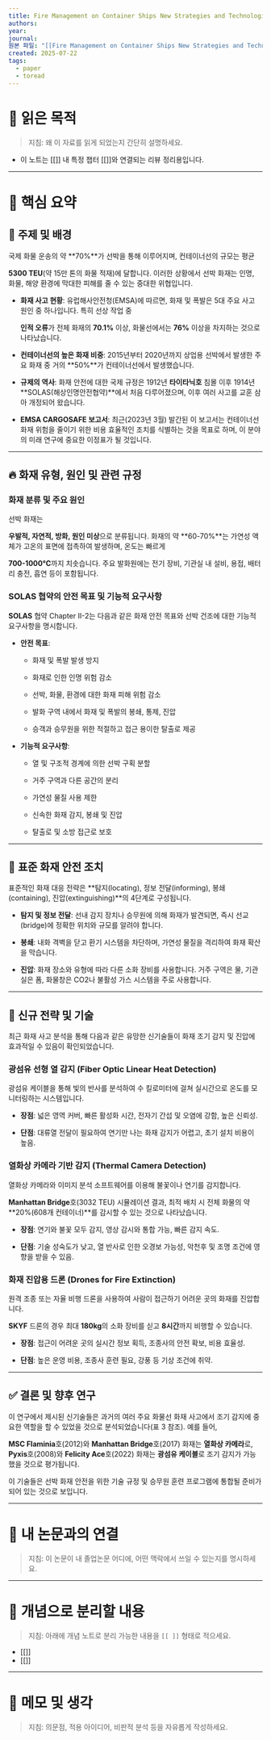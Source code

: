```yaml
---
title: Fire Management on Container Ships New Strategies and Technologies
authors: 
year: 
journal: 
원본 파일: "[[Fire Management on Container Ships New Strategies and Technologies.pdf]]"
created: 2025-07-22
tags:
  - paper
  - toread
---
```

# 🎯 읽은 목적  
> 지침: 왜 이 자료를 읽게 되었는지 간단히 설명하세요.

- 이 노트는 [[]] 내 특정 챕터 [[]]와 연결되는 리뷰 정리용입니다.  
---

# 🧩 핵심 요약  
## 🚢 주제 및 배경

국제 화물 운송의 약 **70%**가 선박을 통해 이루어지며, 컨테이너선의 규모는 평균

**5300 TEU**(약 15만 톤의 화물 적재)에 달합니다. 이러한 상황에서 선박 화재는 인명, 화물, 해양 환경에 막대한 피해를 줄 수 있는 중대한 위협입니다.

- **화재 사고 현황**: 유럽해사안전청(EMSA)에 따르면, 화재 및 폭발은 5대 주요 사고 원인 중 하나입니다. 특히 선상 작업 중
    
    **인적 오류**가 전체 화재의 **70.1%** 이상, 화물선에서는 **76%** 이상을 차지하는 것으로 나타났습니다.
    
- **컨테이너선의 높은 화재 비중**: 2015년부터 2020년까지 상업용 선박에서 발생한 주요 화재 중 거의 **50%**가 컨테이너선에서 발생했습니다.
    
- **규제의 역사**: 화재 안전에 대한 국제 규정은 1912년 **타이타닉호** 침몰 이후 1914년 **SOLAS(해상인명안전협약)**에서 처음 다루어졌으며, 이후 여러 사고를 교훈 삼아 개정되어 왔습니다.
    
- **EMSA CARGOSAFE 보고서**: 최근(2023년 3월) 발간된 이 보고서는 컨테이너선 화재 위험을 줄이기 위한 비용 효율적인 조치를 식별하는 것을 목표로 하며, 이 분야의 미래 연구에 중요한 이정표가 될 것입니다.
    

---

## 🔥 화재 유형, 원인 및 관련 규정

### **화재 분류 및 주요 원인**

선박 화재는

**우발적, 자연적, 방화, 원인 미상**으로 분류됩니다. 화재의 약 **60-70%**는 가연성 액체가 고온의 표면에 접촉하여 발생하며, 온도는 빠르게

**700-1000°C**까지 치솟습니다. 주요 발화원에는 전기 장비, 기관실 내 설비, 용접, 배터리 충전, 흡연 등이 포함됩니다.

### **SOLAS 협약의 안전 목표 및 기능적 요구사항**

**SOLAS** 협약 Chapter II-2는 다음과 같은 화재 안전 목표와 선박 건조에 대한 기능적 요구사항을 명시합니다.

- **안전 목표**:
    
    - 화재 및 폭발 발생 방지
        
    - 화재로 인한 인명 위험 감소
        
    - 선박, 화물, 환경에 대한 화재 피해 위험 감소
        
    - 발화 구역 내에서 화재 및 폭발의 봉쇄, 통제, 진압
        
    - 승객과 승무원을 위한 적절하고 접근 용이한 탈출로 제공
        
- **기능적 요구사항**:
    
    - 열 및 구조적 경계에 의한 선박 구획 분할
        
    - 거주 구역과 다른 공간의 분리
        
    - 가연성 물질 사용 제한
        
    - 신속한 화재 감지, 봉쇄 및 진압
        
    - 탈출로 및 소방 접근로 보호
        

---

## 🧯 표준 화재 안전 조치

표준적인 화재 대응 전략은 **탐지(locating), 정보 전달(informing), 봉쇄(containing), 진압(extinguishing)**의 4단계로 구성됩니다.

- **탐지 및 정보 전달**: 선내 감지 장치나 승무원에 의해 화재가 발견되면, 즉시 선교(bridge)에 정확한 위치와 규모를 알려야 합니다.
    
- **봉쇄**: 내화 격벽을 닫고 환기 시스템을 차단하며, 가연성 물질을 격리하여 화재 확산을 막습니다.
    
- **진압**: 화재 장소와 유형에 따라 다른 소화 장비를 사용합니다. 거주 구역은 물, 기관실은 폼, 화물창은 CO2나 불활성 가스 시스템을 주로 사용합니다.
    

---

## 🔬 신규 전략 및 기술

최근 화재 사고 분석을 통해 다음과 같은 유망한 신기술들이 화재 조기 감지 및 진압에 효과적일 수 있음이 확인되었습니다.

### **광섬유 선형 열 감지 (Fiber Optic Linear Heat Detection)**

광섬유 케이블을 통해 빛의 반사를 분석하여 수 킬로미터에 걸쳐 실시간으로 온도를 모니터링하는 시스템입니다.

- **장점**: 넓은 영역 커버, 빠른 활성화 시간, 전자기 간섭 및 오염에 강함, 높은 신뢰성.
    
- **단점**: 대류열 전달이 필요하여 연기만 나는 화재 감지가 어렵고, 초기 설치 비용이 높음.
    

### **열화상 카메라 기반 감지 (Thermal Camera Detection)**

열화상 카메라와 이미지 분석 소프트웨어를 이용해 불꽃이나 연기를 감지합니다.

**Manhattan Bridge**호(3032 TEU) 시뮬레이션 결과, 최적 배치 시 전체 화물의 약 **20%(608개 컨테이너)**를 감시할 수 있는 것으로 나타났습니다.

- **장점**: 연기와 불꽃 모두 감지, 영상 감시와 통합 가능, 빠른 감지 속도.
    
- **단점**: 기술 성숙도가 낮고, 열 반사로 인한 오경보 가능성, 악천후 및 조명 조건에 영향을 받을 수 있음.
    

### **화재 진압용 드론 (Drones for Fire Extinction)**

원격 조종 또는 자율 비행 드론을 사용하여 사람이 접근하기 어려운 곳의 화재를 진압합니다.

**SKYF** 드론의 경우 최대 **180kg**의 소화 장비를 싣고 **8시간**까지 비행할 수 있습니다.

- **장점**: 접근이 어려운 곳의 실시간 정보 획득, 조종사의 안전 확보, 비용 효율성.
    
- **단점**: 높은 운영 비용, 조종사 훈련 필요, 강풍 등 기상 조건에 취약.
    

---

## ✅ 결론 및 향후 연구

이 연구에서 제시된 신기술들은 과거의 여러 주요 화물선 화재 사고에서 조기 감지에 중요한 역할을 할 수 있었을 것으로 분석되었습니다(표 3 참조). 예를 들어,

**MSC Flaminia**호(2012)와 **Manhattan Bridge**호(2017) 화재는 **열화상 카메라**로, **Pyxis**호(2008)와 **Felicity Ace**호(2022) 화재는 **광섬유 케이블**로 조기 감지가 가능했을 것으로 평가됩니다.

이 기술들은 선박 화재 안전을 위한 기술 규정 및 승무원 훈련 프로그램에 통합될 준비가 되어 있는 것으로 보입니다.




---

# 🧠 내 논문과의 연결  
> 지침: 이 논문이 내 졸업논문 어디에, 어떤 맥락에서 쓰일 수 있는지를 명시하세요.

---

# 🧩 개념으로 분리할 내용  
> 지침: 아래에 개념 노트로 분리 가능한 내용을 `[[ ]]` 형태로 적으세요.

- [[]]
- [[]]

---

# 💬 메모 및 생각  
> 지침: 의문점, 적용 아이디어, 비판적 분석 등을 자유롭게 작성하세요.
